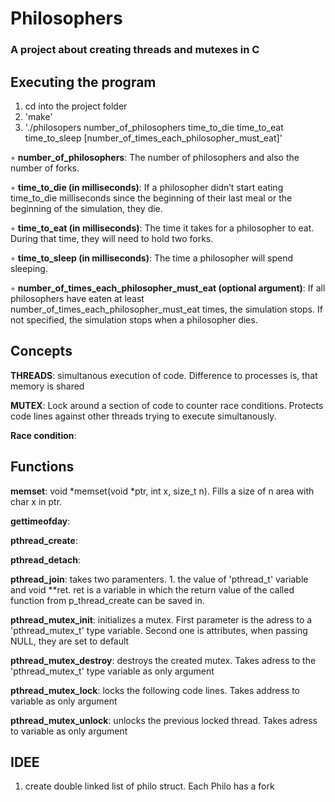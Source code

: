 # Philosophers
### A project about creating threads and mutexes in C

## Executing the program
1. cd into the project folder
2. 'make'
3. './philosopers number_of_philosophers time_to_die time_to_eat time_to_sleep [number_of_times_each_philosopher_must_eat]'

◦ **number_of_philosophers**: The number of philosophers and also the number of forks.

◦ **time_to_die (in milliseconds)**: If a philosopher didn’t start eating time_to_die milliseconds since the beginning of their last meal or the beginning of the simulation, they die.

◦ **time_to_eat (in milliseconds)**: The time it takes for a philosopher to eat. During that time, they will need to hold two forks.

◦ **time_to_sleep (in milliseconds)**: The time a philosopher will spend sleeping.

◦ **number_of_times_each_philosopher_must_eat (optional argument)**: If all philosophers have eaten at least number_of_times_each_philosopher_must_eat times, the simulation stops. If not specified, the simulation stops when a   philosopher dies.

## Concepts

**THREADS**: simultanous execution of code. Difference to processes is, that memory is shared

**MUTEX**: Lock around a section of code to counter race conditions. Protects code lines against other threads trying to execute simultanously.

**Race condition**:

## Functions

**memset**: void *memset(void *ptr, int x, size_t n). Fills a size of n area with char x in ptr.

**gettimeofday**:

**pthread_create**:

**pthread_detach**:

**pthread_join**: takes two paramenters. 1. the value of 'pthread_t' variable and void **ret. ret is a variable in which the return value of the called function from p_thread_create can be saved in.

**pthread_mutex_init**: initializes a mutex. First parameter is the adress to a 'pthread_mutex_t' type variable. Second one is attributes, when passing NULL, they are set to default

**pthread_mutex_destroy**: destroys the created mutex. Takes adress to the 'pthread_mutex_t' type variable as only argument

**pthread_mutex_lock**: locks the following code lines. Takes address to variable as only argument

**pthread_mutex_unlock**: unlocks the previous locked thread. Takes adress to variable as only argument


## IDEE

1. create double linked list of philo struct. Each Philo has a fork
